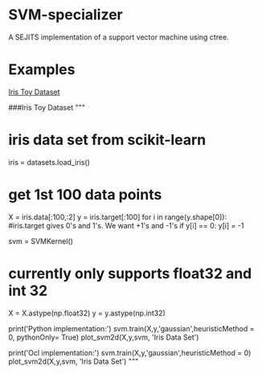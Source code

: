 SVM-specializer
===============
A SEJITS implementation of a support vector machine using ctree.

Examples
========
[Iris Toy Dataset](#iris)

<a name='iris'/>

###Iris Toy Dataset
"""
# iris data set from scikit-learn
iris = datasets.load_iris()
# get 1st 100 data points
X = iris.data[:100,:2]
y = iris.target[:100]
for i in range(y.shape[0]): #iris.target gives 0's and 1's. We want +1's and -1's
    if y[i] == 0:
        y[i] = -1

svm = SVMKernel()
# currently only supports float32 and int 32
X = X.astype(np.float32)
y = y.astype(np.int32)

print('Python implementation:')
svm.train(X,y,'gaussian',heuristicMethod = 0, pythonOnly= True)
plot_svm2d(X,y,svm, 'Iris Data Set')

print('Ocl implementation:')
svm.train(X,y,'gaussian',heuristicMethod = 0)
plot_svm2d(X,y,svm, 'Iris Data Set')
"""